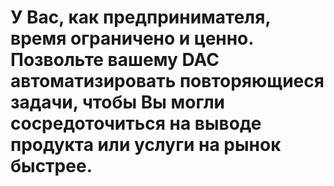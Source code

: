 У Вас, как **предпринимателя**, время **ограничено и ценно**. Позвольте вашему DAC **автоматизировать повторяющиеся задачи**, чтобы Вы могли сосредоточиться на выводе **продукта или услуги на рынок быстрее**.
===
